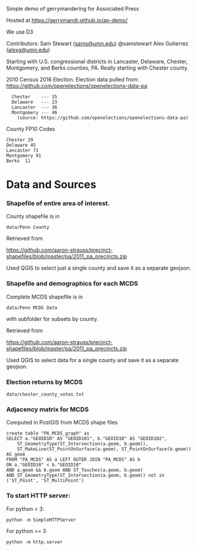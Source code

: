 Simple demo of gerrymandering for Associated Press

Hosted at https://gerrymandr.github.io/ap-demo/

We use D3

Contributors:
Sam Stewart (sams@umn.edu) @samstewart
Alex Gutierrez (alexg@umn.edu)

Starting with U.S. congressional districts in Lancaster, Delaware, Chester, Montgomery, and Berks counties, PA.
  Really starting with Chester county. 
  
  2010 Census
  2016 Election. Election data pulled from: https://github.com/openelections/openelections-data-pa
  
```County code data:
  Chester    --- 15
  Delaware   --- 23
  Lancaster  --- 36
  Montgomery --- 46
    (source: https://github.com/openelections/openelections-data-pa)
```

County FP10 Codes
```
Chester 29
Delaware 45
Lancaster 71
Montgomery 91
Berks  11
```

# Data and Sources

### Shapefile of entire area of interest.
County shapefile is in
```
data/Penn County
```

Retrieved from

https://github.com/aaron-strauss/precinct-shapefiles/blob/master/pa/2011_pa_precincts.zip

Used QGIS to select just a single county and
save it as a separate geojson.


### Shapefile and demographics for each MCDS

Complete MCDS shapefile is in
```
data/Penn MCDS Data
```
with subfolder for subsets by county.

Retrieved from

https://github.com/aaron-strauss/precinct-shapefiles/blob/master/pa/2011_pa_precincts.zip

Used QGIS to select data for a single county and
save it as a separate geojson.


### Election returns by MCDS
```
data/chester_county_votes.txt
```

### Adjacency matrix for MCDS
Computed in PostGIS from MCDS shape files
```
create table "PA_MCDS_graph" as
SELECT a."GEOID10" AS "GEOID101", b."GEOID10" AS "GEOID102",
    ST_GeometryType(ST_Intersection(a.geom, b.geom)),
    ST_MakeLine(ST_PointOnSurface(a.geom), ST_PointOnSurface(b.geom)) AS geom
FROM "PA_MCDS" AS a LEFT OUTER JOIN "PA_MCDS" AS b
ON a."GEOID10" < b."GEOID10"
AND a.geom && b.geom AND ST_Touches(a.geom, b.geom)
AND ST_GeometryType(ST_Intersection(a.geom, b.geom)) not in ('ST_Point', 'ST_MultiPoint')
```


### To start HTTP server:
For python < 3:
```
python -m SimpleHTTPServer
```
For python >= 3
```
python -m http.server
```
